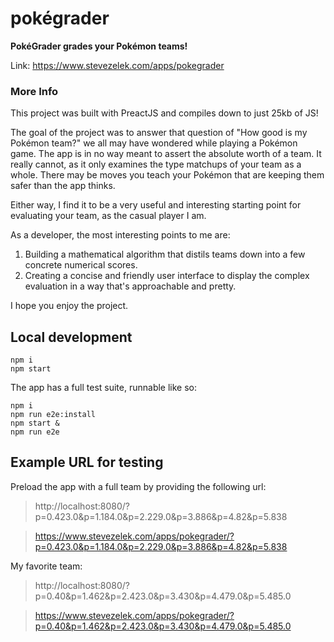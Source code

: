 # pokégrader

**PokéGrader grades your Pokémon teams!**

Link: https://www.stevezelek.com/apps/pokegrader

### More Info

This project was built with PreactJS and compiles down to just 25kb of JS!


The goal of the project was to answer that question of "How good is my Pokémon team?" we all may have wondered 
while playing a Pokémon game. The app is in no way meant to assert the absolute worth of a team. It really cannot, as it only
examines the type matchups of your team as a whole. There may be moves you teach your Pokémon that are keeping them safer than the app thinks.


Either way, I find it to be a very useful and interesting starting point for evaluating your team, as the casual player I am. 


As a developer, the most interesting points to me are:
1. Building a mathematical algorithm that distils teams down into a few concrete numerical scores.
2. Creating a concise and friendly user interface to display the complex evaluation in a way that's approachable and pretty.

I hope you enjoy the project.

## Local development
```
npm i
npm start
```

The app has a full test suite, runnable like so:
```
npm i
npm run e2e:install
npm start &
npm run e2e
```

## Example URL for testing

Preload the app with a full team by providing the following url:
> http://localhost:8080/?p=0.423.0&p=1.184.0&p=2.229.0&p=3.886&p=4.82&p=5.838

> https://www.stevezelek.com/apps/pokegrader/?p=0.423.0&p=1.184.0&p=2.229.0&p=3.886&p=4.82&p=5.838


My favorite team:
> http://localhost:8080/?p=0.40&p=1.462&p=2.423.0&p=3.430&p=4.479.0&p=5.485.0 

> https://www.stevezelek.com/apps/pokegrader/?p=0.40&p=1.462&p=2.423.0&p=3.430&p=4.479.0&p=5.485.0 

